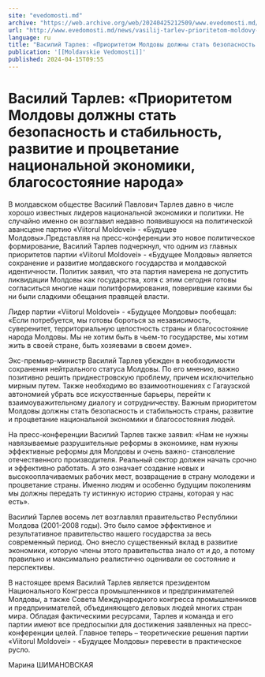```yaml
---
site: "evedomosti.md"
archive: "https://web.archive.org/web/20240425212509/www.evedomosti.md/news/vasilij-tarlev-prioritetom-moldovy-dolzhny-stat-bezopasnost"
url: "http://www.evedomosti.md/news/vasilij-tarlev-prioritetom-moldovy-dolzhny-stat-bezopasnost"
language: ru
title: "Василий Тарлев: «Приоритетом Молдовы должны стать безопасность и стабильность, развитие и процветание национальной экономики, благосостояние народа»"
publication: '[[Moldavskie Vedomosti]]'
published: 2024-04-15T09:55
---
```


# Василий Тарлев: «Приоритетом Молдовы должны стать безопасность и стабильность, развитие и процветание национальной экономики, благосостояние народа»

В молдавском обществе Василий Павлович Тарлев давно в числе хорошо известных лидеров национальной экономики и политики. Не случайно именно он возглавил недавно появившуюся на политической авансцене партию «Viitorul Moldovei» - «Будущее Молдовы».Представляя на пресс-конференции это новое политическое формирование, Василий Тарлев подчеркнул, что одним из главных приоритетов партии «Viitorul Moldovei» - «Будущее Молдовы» является сохранение и развитие молдавского государства и молдавской идентичности. Политик заявил, что эта партия намерена не допустить ликвидации Молдовы как государства, хотя с этим сегодня готовы согласиться многие наши политформирования, поверившие какими бы ни были сладкими обещания правящей власти.

Лидер партии «Viitorul Moldovei» - «Будущее Молдовы» пообещал: «Если потребуется, мы готовы бороться за независимость, суверенитет, территориальную целостность страны и благосостояние народа Молдовы. Мы не хотим быть в чьем-то государстве, мы хотим жить в своей стране, быть хозяевами в своем доме».

Экс-премьер-министр Василий Тарлев убежден в необходимости сохранения нейтрального статуса Молдовы. По его мнению, важно позитивно решить приднестровскую проблему, причем исключительно мирным путем. Также необходимо во взаимоотношениях с Гагаузской автономией убрать все искусственные барьеры, перейти к взаимоуважительному диалогу и сотрудничеству. Важным приоритетом Молдовы должны стать безопасность и стабильность страны, развитие и процветание национальной экономики и благосостояния людей.

На пресс-конференции Василий Тарлев также заявил: «Нам не нужны навязываемые разрушительные реформы в экономике, нам нужны эффективные реформы для Молдовы и очень важно- становление отечественного производителя. Реальный сектор должен начать срочно и эффективно работать. А это означает создание новых и высокооплачиваемых рабочих мест, возвращение в страну молодежи и процветание страны. Именно людям и особенно будущим поколениям мы должны передать ту истинную историю страны, которая у нас есть».

Василий Тарлев восемь лет возглавлял правительство Республики Молдова (2001-2008 годы). Это было самое эффективное и результативное правительство нашего государства за весь современный период. Оно внесло существенный вклад в развитие экономики, которую члены этого правительства знало от и до, а потому правильно и максимально реалистично оценивали ее состояние и перспективы.

В настоящее время Василий Тарлев является президентом Национального Конгресса промышленников и предпринимателей Молдовы, а также Совета Международного конгресса промышленников и предпринимателей, объединяющего деловых людей многих стран мира. Обладая фактическими ресурсами, Тарлев и команда и его партии имеют все предпосылки для достижения заявленных на пресс-конференции целей. Главное теперь – теоретические решения партии «Viitorul Moldovei» - «Будущее Молдовы» перевести в практическое русло.

Марина ШИМАНОВСКАЯ